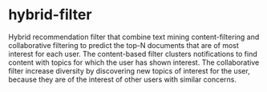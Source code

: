 # hybrid-filter
Hybrid recommendation filter that combine text mining content-filtering and collaborative filtering to predict the top-N documents that are of most interest for each user. The content-based filter clusters notifications to find content with topics for which the user has shown interest. The collaborative filter increase diversity by discovering new topics of interest for the user, because they are of the interest of other users with similar concerns.
